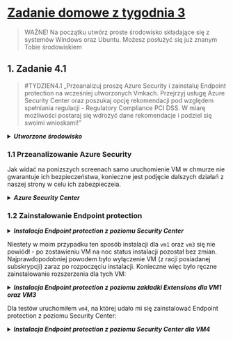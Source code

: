 # [Zadanie domowe z tygodnia 3](https://szkolachmury.pl/az-303-microsoft-azure-architect-technologies/tydzien-3-deploying-resources-with-azure-resource-manager/praca-domowa/)

> WAŻNE! Na początku utwórz proste środowisko składające się z systemów Windows oraz Ubuntu. Możesz posłużyć się już znanym Tobie środowiskiem

## 1. Zadanie 4.1 
> #TYDZIEN4.1 „Przeanalizuj proszę Azure Security i zainstaluj Endpoint protection na wcześniej utworzonych Vmkach. Przejrzyj usługę Azure Security Center oraz poszukaj opcję rekomendacji pod względem spełniania regulacji - Regulatory Compliance PCI DSS. W miarę możliwości postaraj się wdrożyć dane rekomendacje i podziel się swoimi wnioskami!”


<details>
  <summary><b><i>Utworzone środowisko</i></b></summary>

![Screen](./img/20210109160110.jpg "Screen")
</details>

### 1.1 Przeanalizowanie Azure Security

Jak widać na ponizszych screenach samo uruchomienie VM w chmurze nie gwarantuje ich bezpieczeństwa, 
konieczne jest podjęcie dalszych działań z naszej strony w celu ich zabezpieczeia.

<details>
  <summary><b><i>Azure Security Center</i></b></summary>

![Screen](./img/20210109155421.jpg "Screen")
![Screen](./img/20210109155332.jpg "Screen")
</details>

### 1.2 Zainstalowanie Endpoint protection

<details>
  <summary><b><i>Instalacja Endpoint protection z poziomu Security Center</i></b></summary>

![Screen](./img/20210109145306.jpg "Screen")
![Screen](./img/20210109145443.jpg "Screen")
</details>

Niestety w moim przypadku ten sposób instalacji dla `vm1` oraz `vm3` się nie powiódł - po zostawieniu VM na noc status instalacji pozostał bez zmian.
Najprawdopodobniej powodem było wyłączenie VM (z racji posiadanej subskrypcji) zaraz po rozpoczęciu instalacji.
Konieczne więc było ręczne zainstalowanie rozszerzenia dla tych VM:

<details>
  <summary><b><i>Instalacja Endpoint protection z poziomu zakładki Extensions dla VM1 oraz VM3</i></b></summary>

![Screen](./img/20210109145715.jpg "Screen")
![Screen](./img/20210109145720.jpg "Screen")
</details>

Dla testów uruchomiłem `vm4`, na której udało mi się zainstalować Endpoint protection z poziomu Security Center:
<details>
  <summary><b><i>Instalacja Endpoint protection z poziomu Security Center dla VM4</i></b></summary>

![Screen](./img/20210109145555.jpg "Screen")
![Screen](./img/20210109161223.jpg "Screen")
</details>
